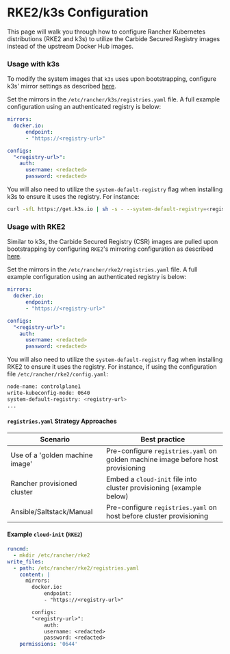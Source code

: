 # RKE2/k3s Configuration

This page will walk you through how to configure Rancher Kubernetes distributions (RKE2 and k3s) to utilize the Carbide Secured Registry images instead of the upstream Docker Hub images.

### Usage with k3s

To modify the system images that `k3s` uses upon bootstrapping, configure k3s' mirror settings as described [here](https://rancher.com/docs/k3s/latest/en/installation/private-registry/#mirrors).

Set the mirrors in the `/etc/rancher/k3s/registries.yaml` file. A full example configuration using an authenticated registry is below:

```yaml
mirrors:
  docker.io:
      endpoint:
      - "https://<registry-url>"

configs:
  "<registry-url>":
    auth:
      username: <redacted>
      password: <redacted>
```

You will also need to utilize the `system-default-registry` flag when installing k3s to ensure it uses the registry. For instance:

```bash
curl -sfL https://get.k3s.io | sh -s - --system-default-registry=<registry-url>
```

### Usage with RKE2

Similar to k3s, the Carbide Secured Registry (CSR) images are pulled upon bootstrapping by configuring `RKE2`'s mirroring configuration as described [here](https://rke2.io).

Set the mirrors in the `/etc/rancher/rke2/registries.yaml` file. A full example configuration using an authenticated registry is below:

```yaml
mirrors:
  docker.io:
      endpoint:
      - "https://<registry-url>"

configs:
  "<registry-url>":
    auth:
      username: <redacted>
      password: <redacted>
```

You will also need to utilize the `system-default-registry` flag when installing RKE2 to ensure it uses the registry. For instance, if using the configuration file `/etc/rancher/rke2/config.yaml`:

```bash
node-name: controlplane1
write-kubeconfig-mode: 0640
system-default-registry: <registry-url>
...
```

#### `registries.yaml` Strategy Approaches

| Scenario                    | Best practice                                                            |
| --------------------------- | ------------------------------------------------------------------------ |
| Use of a 'golden machine image'     | Pre-configure `registries.yaml` on golden machine image before host provisioning |
| Rancher provisioned cluster | Embed a `cloud-init` file into cluster provisioning (example below)      |
| Ansible/Saltstack/Manual    | Pre-configure `registries.yaml` on host before cluster provisioning      |

#### Example `cloud-init` (`RKE2`)

```yaml
runcmd:
  - mkdir /etc/rancher/rke2
write_files:
  - path: /etc/rancher/rke2/registries.yaml
    content: |
      mirrors:
        docker.io:
            endpoint:
            - "https://<registry-url>"

        configs:
        "<registry-url>":
            auth:
            username: <redacted>
            password: <redacted>
    permissions: '0644'
```